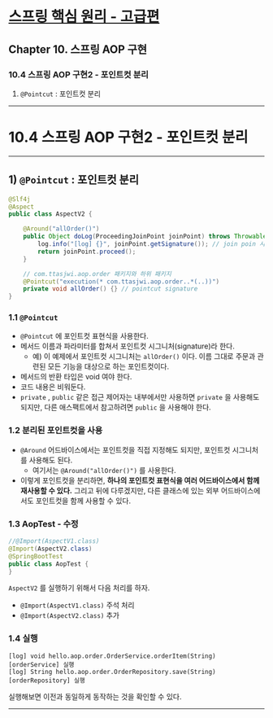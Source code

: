 # <a href = "../README.md" target="_blank">스프링 핵심 원리 - 고급편</a>
## Chapter 10. 스프링 AOP 구현
### 10.4 스프링 AOP 구현2 - 포인트컷 분리
1) `@Pointcut` : 포인트컷 분리

---

# 10.4 스프링 AOP 구현2 - 포인트컷 분리

---

## 1) `@Pointcut` : 포인트컷 분리
```java
@Slf4j
@Aspect
public class AspectV2 {

    @Around("allOrder()")
    public Object doLog(ProceedingJoinPoint joinPoint) throws Throwable {
        log.info("[log] {}", joinPoint.getSignature()); // join poin 시그니처
        return joinPoint.proceed();
    }

    // com.ttasjwi.aop.order 패키지와 하위 패키지
    @Pointcut("execution(* com.ttasjwi.aop.order..*(..))")
    private void allOrder() {} // pointcut signature
}
```
### 1.1 `@Pointcut`
- `@Pointcut` 에 포인트컷 표현식을 사용한다.
- 메서드 이름과 파라미터를 합쳐서 포인트컷 시그니처(signature)라 한다.
  - 예) 이 예제에서 포인트컷 시그니처는 `allOrder()` 이다. 이름 그대로 주문과 관련된 모든 기능을 대상으로 하는
  포인트컷이다.
- 메서드의 반환 타입은 void 여야 한다.
- 코드 내용은 비워둔다.
- `private` , `public` 같은 접근 제어자는 내부에서만 사용하면 `private` 을 사용해도 되지만, 다른
애스팩트에서 참고하려면 `public` 을 사용해야 한다.

### 1.2 분리된 포인트컷을 사용
- `@Around` 어드바이스에서는 포인트컷을 직접 지정해도 되지만, 포인트컷 시그니처를 사용해도 된다.
  - 여기서는 `@Around("allOrder()")` 를 사용한다.
- 이렇게 포인트컷을 분리하면, **하나의 포인트컷 표현식을 여러 어드바이스에서 함께 재사용할 수 있다.**
그리고 뒤에 다루겠지만, 다른 클래스에 있는 외부 어드바이스에서도 포인트컷을 함께 사용할 수 있다.

### 1.3 AopTest - 수정
```java
//@Import(AspectV1.class)
@Import(AspectV2.class)
@SpringBootTest
public class AopTest {
}
```
`AspectV2` 를 실행하기 위해서 다음 처리를 하자.
- `@Import(AspectV1.class)` 주석 처리
- `@Import(AspectV2.class)` 추가

### 1.4 실행
```shell
[log] void hello.aop.order.OrderService.orderItem(String)
[orderService] 실행
[log] String hello.aop.order.OrderRepository.save(String)
[orderRepository] 실행
```
실행해보면 이전과 동일하게 동작하는 것을 확인할 수 있다.


---
